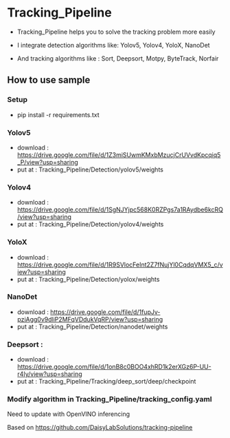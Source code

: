 # Tracking_Pipeline

- Tracking_Pipeline helps you to solve the tracking problem more easily

- I integrate detection algorithms like: Yolov5, Yolov4, YoloX, NanoDet

- And tracking algorithms like : Sort, Deepsort, Motpy, ByteTrack, Norfair



## **How to use sample** 

### Setup
  - pip install -r requirements.txt

### Yolov5

  - download : https://drive.google.com/file/d/1Z3miSUwmKMxbMzucjCrUVvdKpcqiq5_P/view?usp=sharing
  - put at : Tracking_Pipeline/Detection/yolov5/weights

### Yolov4

  - download : https://drive.google.com/file/d/1SgNJYjpc568K0RZPgs7a1RAydbe6kcRQ/view?usp=sharing
  - put at : Tracking_Pipeline/Detection/yolov4/weights

### YoloX 

  - download : https://drive.google.com/file/d/1R9SVlocFeInt2Z7fNujYl0CqdqVMX5_c/view?usp=sharing
  - put at : Tracking_Pipeline/Detection/yolox/weights

### NanoDet

  - download : https://drive.google.com/file/d/1fupJv-pziAgg0v9dliP2MFqVDdukVqRP/view?usp=sharing
  - put at : Tracking_Pipeline/Detection/nanodet/weights

### Deepsort :

  - download : https://drive.google.com/file/d/1onB8c0BOO4xhRD1k2erXGz6P-UU-r4Iy/view?usp=sharing
  - put at : Tracking_Pipeline/Tracking/deep_sort/deep/checkpoint

### Modify algorithm in Tracking_Pipeline/tracking_config.yaml

Need to update with OpenVINO inferencing

Based on https://github.com/DaisyLabSolutions/tracking-pipeline
